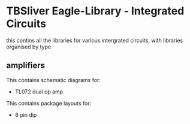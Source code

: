 # TBSliver Eagle-Library - Integrated Circuits #

this contins all the libraries for various intergrated circuits, with libraries
organised by type

## amplifiers ##

This contains schematic diagrams for:

* TL072 dual op amp

This contains package layouts for:

* 8 pin dip
